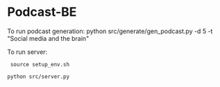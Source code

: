 # Podcast-BE

To run podcast generation:
python src/generate/gen_podcast.py -d 5 -t "Social media and the brain"


To run server:

``` source setup_env.sh```

```python src/server.py```

